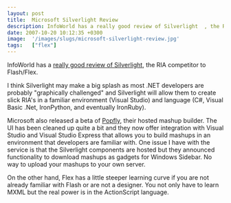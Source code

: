 ```yaml
---
layout: post
title:  Microsoft Silverlight Review
description: InfoWorld has a really good review of Silverlight  , the RIA competitor to Flash/Flex. I think Silverlight may make a big splash as most .NET developers are probably graphically challenged and Silverlight will allow them to create slick RIAs in a familiar environment (Visual Studio) and language (C#, Visual Basic .Net, IronPython, and eventually IronRuby). Microsoft also released a beta of Popfly , their hosted mashup builder. The UI has been cleaned up quite a bit and they now offer integration
date: 2007-10-20 10:12:35 +0300
image:  '/images/slugs/microsoft-silverlight-review.jpg'
tags:   ["flex"]
---
```

<p>InfoWorld has a <a href="http://www.infoworld.com/article/07/10/01/40TC-microsoft-silverlight_1.html?source=NLC-WS&cgd=2007-10-03" target="_blank">really good review of Silverlight</a>, the RIA competitor to Flash/Flex.</p>
<p>I think Silverlight may make a big splash as most .NET developers are probably "graphically challenged" and Silverlight will allow them to create slick RIA's in a familiar environment (Visual Studio) and language (C#, Visual Basic .Net, IronPython, and eventually IronRuby).</p>
<p>Microsoft also released a beta of <a href="http://www.popfly.com" target="_blank">Popfly</a>, their hosted mashup builder. The UI has been cleaned up quite a bit and they now offer integration with Visual Studio and Visual Studio Express that allows you to build mashups in an environment that developers are familiar with. One issue I have with the service is that the Silverlight components are hosted but they announced functionality to download mashups as gadgets for Windows Sidebar. No way to upload your mashups to your own server.</p>
<p>On the other hand, Flex has a little steeper learning curve if you are not already familiar with Flash or are not a designer. You not only have to learn MXML but the real power is in the ActionScript language.</p>

